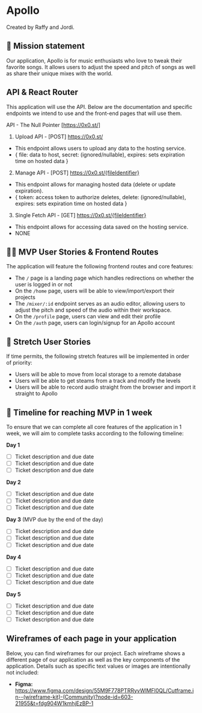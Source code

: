 # Apollo

Created by Raffy and Jordi.

## 🚀 Mission statement

Our application, Apollo is for music enthusiasts who love to tweak their favorite songs. It allows users to adjust the speed and pitch of songs as well as share their unique mixes with the world.

## API & React Router

This application will use the API. Below are the documentation and specific endpoints we intend to use and the front-end pages that will use them.

API - The Null Pointer [https://0x0.st/]

1. Upload API - [POST] https://0x0.st/

- This endpoint allows users to upload any data to the hosting service.
- { file: data to host, secret: (ignored/nullable), expires: sets expiration time on hosted data }

2. Manage API - [POST] https://0x0.st/{fileIdentifier}

- This endpoint allows for managing hosted data (delete or update expiration).
- { token: access token to authorize deletes, delete: (ignored/nullable), expires: sets expiration time on hosted data }

3. Single Fetch API - [GET] https://0x0.st/{fileIdentifier}

- This endpoint allows for accessing data saved on the hosting service.
- NONE

## 👩‍💻 MVP User Stories & Frontend Routes

The application will feature the following frontend routes and core features:

- The `/` page is a landing page which handles redirections on whether the user is logged in or not
- On the `/home` page, users will be able to view/import/export their projects
- The `/mixer/:id` endpoint serves as an audio editor, allowing users to adjust the pitch and speed of the audio within their workspace.
- On the `/profile` page, users can view and edit their profile
- On the `/auth` page, users can login/signup for an Apollo account

## 🤔 Stretch User Stories

If time permits, the following stretch features will be implemented in order of priority:

- Users will be able to move from local storage to a remote database
- Users will be able to get steams from a track and modify the levels
- Users will be able to record audio straight from the browser and import it straight to Apollo

## 📆 Timeline for reaching MVP in 1 week

To ensure that we can complete all core features of the application in 1 week, we will aim to complete tasks according to the following timeline:

**Day 1**

- [ ] Ticket description and due date
- [ ] Ticket description and due date
- [ ] Ticket description and due date

**Day 2**

- [ ] Ticket description and due date
- [ ] Ticket description and due date
- [ ] Ticket description and due date

**Day 3** (MVP due by the end of the day)

- [ ] Ticket description and due date
- [ ] Ticket description and due date
- [ ] Ticket description and due date

**Day 4**

- [ ] Ticket description and due date
- [ ] Ticket description and due date
- [ ] Ticket description and due date

**Day 5**

- [ ] Ticket description and due date
- [ ] Ticket description and due date
- [ ] Ticket description and due date

## Wireframes of each page in your application

Below, you can find wireframes for our project. Each wireframe shows a different page of our application as well as the key components of the application. Details such as specific text values or images are intentionally not included:

- **Figma:** https://www.figma.com/design/55M9F778PTRRyvWlMFl0QL/Cutframe.in--(wireframe-kit)-(Community)?node-id=603-21955&t=fdg904W1kmhjEzBP-1
